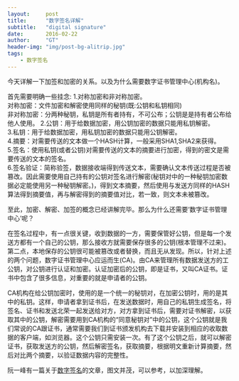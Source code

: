 ```yaml
---
layout:     post
title:      "数字签名详解"
subtitle:   "digital signature"
date:       2016-02-22
author:     "GT"
header-img: "img/post-bg-alitrip.jpg"
tags:
    - 数字签名
---
```

<div id="top"></div>
今天详解一下加签和加密的关系。以及为什么需要数字证书管理中心(机构名)。

首先需要明确一些挂念:
1.对称加密和非对称加密。  
  对称加密：文件加密和解密使用同样的秘钥(既:公钥和私钥相同)  
  非对称加密：分两种秘钥，私钥是所有者持有，不可公布；公钥是是持有者公布给他人使用。
2.公钥：用于给数据加密，用公钥加密的数据只能用私钥解密。  
3.私钥：用于给数据加密，用私钥加密的数据只能用公钥解密。  
4.摘要：对需要传送的文本做一个HASH计算，一般采用SHA1,SHA2来获得。  
5.签名：使用私钥(或者公钥)对需要传送的文本的摘要进行加密，得到的密文是需要传送的文本的签名。  
6.签名验证：简称验签，数据接收端得到传送文本，需要确认文本传送过程是否被篡改。因此需要使用自己持有的公钥对签名进行解密(秘钥对中的一种秘钥加密数据必定能使用另一种秘钥解密。)，得到文本摘要，然后使用与发送方同样的HASH算法得到摘要值，再与解密得到的摘要值对比，若一致，则文本未被篡改。  

至此，加密、解密、加签的概念已经讲解完毕。那么为什么还需要‘数字证书管理中心’呢？  

在签名过程中，有一点很关键，收到数据的一方，需要保管好公钥，但是每一个发送方都有一个自己的公钥，那么接收方就需要保存很多的公钥(根本管理不过来)。第二点，本地保存的公钥很可能被篡改或者替换，而且无从发现。所以，针对上述的两个问题，数字证书管理中心应运而生(CA)。由CA来管理所有数据发送方的工公钥，对公钥进行认证和加密。认证加密后的公钥，即是证书，又叫CA证书。证书中包含了很多信息，对重要的就是申请者的公钥。  

CA机构在给公钥加密时，使用的是一个统一的秘钥对，在加密公钥时，用的是其中的私钥。这样，申请者拿到证书后，在发送数据时，用自己的私钥生成签名，将签名、证书和发送北荣一起发送给对方，对方拿到证书后，需要对证书解密，以获取其中的公钥，解密需要用到CA机构的“同意秘钥对”中的公钥，这个公钥就是我们常说的CA跟证书，通常需要我们到证书颁发机构去下载并安装到相应的收取数据的客户端，如浏览器。这个公钥只需安装一次。有了这个公钥之后，就可以解密证书，获取发送方的公钥，然后解密签名，获取摘要，根据明文重新计算摘要，然后对比两个摘要，以验证数据内容的完整性。  

阮一峰有一篇关于[数字签名]("http://www.ruanyifeng.com/blog/2011/08/what_is_a_digital_signature.html")的文章，图文并茂，可以参考，以加深理解。  






<div id="footer"></div>

